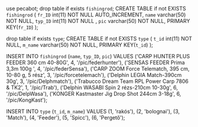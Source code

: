 use pecabot;
drop table if exists `fishingrod`;
CREATE TABLE if not EXISTS `fishingrod` (
  `fr_ID` int(11) NOT NULL AUTO_INCREMENT,
  `name` varchar(50) NOT NULL,
  `typ_ID` int(11) NOT NULL ,
  `pic` varchar(50) NOT NULL,
   PRIMARY KEY(`fr_ID`)
);

drop table if exists `type`;
CREATE TABLE if not EXISTS `type` (
  `t_id` int(11) NOT NULL,
  `m_name` varchar(50) NOT NULL,
    PRIMARY KEY(`t_id`)
);

INSERT INTO `fishingrod` (`name`, `typ_ID`, `pic`) VALUES
('CARP HUNTER PLUS FEEDER 360 cm 40-80G', 4, '/pic/federhunter'),
('SENSAS FEEDER Prima 3,3m 100g ', 4, '/pic/federSensa'),
('CARP ZOOM Force Telematch, 395 cm, 10-80 g, 5 rész', 3, '/pic/forcetelemach'),
('Delphin LEGIA Match-390cm 30g', 3, '/pic/Delphmatch'),
('Trabucco Dream Team RPL Power Carp 7806 & TK2', 1, '/pic/Trab'),
('Delphin WASABI Spin  2 rézs-210cm 10-30g', 6, '/pic/DelpWasa'),
('KONGER Kastmaster Jig Drop Shot 244cm 3-18g', 6, '/pic/KongKast');

INSERT INTO `type` (`t_id`, `m_name`) VALUES
(1, 'rakós'),
(2, 'bolognai'),
(3, 'Match'),
(4, 'Feeder'),
(5, 'Spicc'),
(6, 'Pergető');
